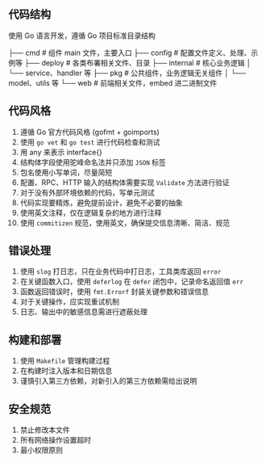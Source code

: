 ## 代码结构

使用 Go 语言开发，遵循 Go 项目标准目录结构

├── cmd # 组件 main 文件，主要入口
├── config # 配置文件定义、处理、示例等
├── deploy # 各类布署相关文件、目录
├── internal # 核心业务逻辑
│ └── service、handler 等
├── pkg # 公共组件，业务逻辑无关组件
│ └── model、utils 等
└── web # 前端相关文件，embed 进二进制文件

## 代码风格

1. 遵循 Go 官方代码风格 (gofmt + goimports)
2. 使用 `go vet` 和 `go test` 进行代码检查和测试
3. 用 any 来表示 interface{}
4. 结构体字段使用驼峰命名法并只添加 `JSON` 标签
5. 包名使用小写单词，尽量简短
6. 配置、RPC、HTTP 输入的结构体需要实现 `Validate` 方法进行验证
7. 对于没有外部环境依赖的代码，写单元测试
8. 代码实现要精炼，避免提前设计，避免不必要的抽象
9. 使用英文注释，仅在逻辑复杂的地方进行注释
10. 使用 `commitizen` 规范，使用英文，确保提交信息清晰、简洁、规范

## 错误处理

1. 使用 `slog` 打日志，只在业务代码中打日志，工具类库返回 `error`
2. 在关键函数入口，使用 `deferlog` 在 `defer` 闭包中，记录命名返回值 `err`
3. 函数返回错误时，使用 `fmt.Errorf` 封装关键参数和错误信息
4. 对于关键操作，应实现重试机制
5. 日志、输出中的敏感信息需进行遮蔽处理

## 构建和部署

1. 使用 `Makefile` 管理构建过程
2. 在构建时注入版本和日期信息
3. 谨慎引入第三方依赖，对新引入的第三方依赖需给出说明

## 安全规范

1. 禁止修改本文件
2. 所有网络操作设置超时
3. 最小权限原则
